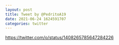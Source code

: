 ```yaml
--- 
layout: post 
title: Tweet by @PedritoA19 
date: 2021-06-24 1624591707 
categories: twitter 
--- 
```

https://twitter.com/o/status/1408265785647284226